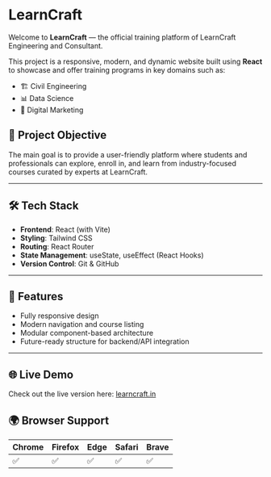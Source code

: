 # LearnCraft

Welcome to **LearnCraft** — the official training platform of LearnCraft Engineering and Consultant.

This project is a responsive, modern, and dynamic website built using **React** to showcase and offer training programs in key domains such as:

- 🏗️ Civil Engineering  
- 📊 Data Science  
- 📣 Digital Marketing  

## 🚀 Project Objective

The main goal is to provide a user-friendly platform where students and professionals can explore, enroll in, and learn from industry-focused courses curated by experts at LearnCraft.

---

## 🛠️ Tech Stack

- **Frontend**: React (with Vite)
- **Styling**: Tailwind CSS
- **Routing**: React Router
- **State Management**: useState, useEffect (React Hooks)
- **Version Control**: Git & GitHub

---

## 📌 Features

- Fully responsive design
- Modern navigation and course listing
- Modular component-based architecture
- Future-ready structure for backend/API integration

---

## 🌐 Live Demo

Check out the live version here: [learncraft.in](https://learncrafttraining.in)
## 🌍 Browser Support

| Chrome | Firefox | Edge | Safari | Brave |
|--------|---------|------|--------|-------|
| ✅     | ✅     | ✅   | ✅    | ✅    |
